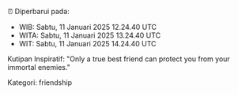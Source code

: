 ⏰ Diperbarui pada:
- WIB: Sabtu, 11 Januari 2025 12.24.40 UTC
- WITA: Sabtu, 11 Januari 2025 13.24.40 UTC
- WIT: Sabtu, 11 Januari 2025 14.24.40 UTC

Kutipan Inspiratif:
"Only a true best friend can protect you from your immortal enemies."


Kategori: friendship

